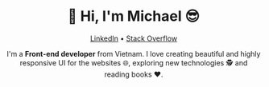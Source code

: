 <div align="center">
    <h1>👋 Hi, I'm Michael 😎</h1>
    <p>
        <a href="https://www.linkedin.com/in/nvdai2401/" target="_blank" title="LinkedIn">LinkedIn</a> • <a href="https://stackoverflow.com/users/9548285/michael" target="_blank" title="Stack Overflow">Stack Overflow</a>
    </p>
    <p>
        I'm a <b>Front-end developer</b> from Vietnam. I love creating beautiful and highly responsive UI for the websites 🌐, exploring new technologies 🕵️ and reading books ❤️.
    </p>
</div>
